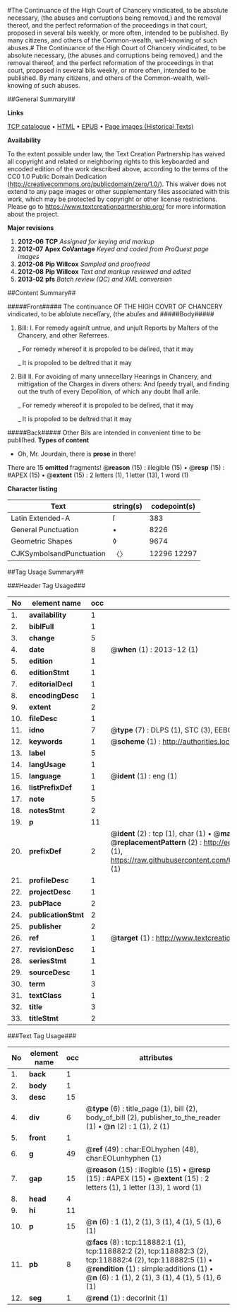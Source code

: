 #The Continuance of the High Court of Chancery vindicated, to be absolute necessary, (the abuses and corruptions being removed,) and the removal thereof, and the perfect reformation of the proceedings in that court, proposed in several bils weekly, or more often, intended to be published. By many citizens, and others of the Common-wealth, well-knowing of such abuses.#
The Continuance of the High Court of Chancery vindicated, to be absolute necessary, (the abuses and corruptions being removed,) and the removal thereof, and the perfect reformation of the proceedings in that court, proposed in several bils weekly, or more often, intended to be published. By many citizens, and others of the Common-wealth, well-knowing of such abuses.

##General Summary##

**Links**

[TCP catalogue](http://www.ota.ox.ac.uk/tcp/)  • 
[HTML](http://tei.it.ox.ac.uk/tcp/Texts-HTML/free/A80/A80381.html)  • 
[EPUB](http://tei.it.ox.ac.uk/tcp/Texts-EPUB/free/A80/A80381.epub) • 
[Page images (Historical Texts)](https://historicaltexts.jisc.ac.uk/eebo-99866605e)

**Availability**

To the extent possible under law, the Text Creation Partnership has waived all copyright and related or neighboring rights to this keyboarded and encoded edition of the work described above, according to the terms of the CC0 1.0 Public Domain Dedication (http://creativecommons.org/publicdomain/zero/1.0/). This waiver does not extend to any page images or other supplementary files associated with this work, which may be protected by copyright or other license restrictions. Please go to https://www.textcreationpartnership.org/ for more information about the project.

**Major revisions**

1. __2012-06__ __TCP__ *Assigned for keying and markup*
1. __2012-07__ __Apex CoVantage__ *Keyed and coded from ProQuest page images*
1. __2012-08__ __Pip Willcox__ *Sampled and proofread*
1. __2012-08__ __Pip Willcox__ *Text and markup reviewed and edited*
1. __2013-02__ __pfs__ *Batch review (QC) and XML conversion*

##Content Summary##

#####Front#####
The continuance OF THE HIGH COVRT OF CHANCERY vindicated, to be abſolute neceſſary, (the abuſes and 
#####Body#####

1. Bill: I. For remedy againſt untrue, and unjuſt Reports by Maſters of the Chancery, and other Referrees.

    _ For remedy whereof it is propoſed to be deſired, that it may

    _ It is propoſed to be deſtred that it may

1. Bill II. For avoiding of many unneceſſary Hearings in Chancery, and mittigation of the Charges in divers others: And ſpeedy tryall, and finding out the truth of every Depoſition, of which any doubt ſhall ariſe.

    _ For remedy whereof it is propoſed to be deſired, that it may

    _ It is propoſed to be deſtred that it may

#####Back#####
Other Bils are intended in convenient time to be publiſhed.
**Types of content**

  * Oh, Mr. Jourdain, there is **prose** in there!

There are 15 **omitted** fragments! 
 @__reason__ (15) : illegible (15)  •  @__resp__ (15) : #APEX (15)  •  @__extent__ (15) : 2 letters (1), 1 letter (13), 1 word (1)

**Character listing**


|Text|string(s)|codepoint(s)|
|---|---|---|
|Latin Extended-A|ſ|383|
|General Punctuation|•|8226|
|Geometric Shapes|◊|9674|
|CJKSymbolsandPunctuation|〈〉|12296 12297|

##Tag Usage Summary##

###Header Tag Usage###

|No|element name|occ|attributes|
|---|---|---|---|
|1.|__availability__|1||
|2.|__biblFull__|1||
|3.|__change__|5||
|4.|__date__|8| @__when__ (1) : 2013-12 (1)|
|5.|__edition__|1||
|6.|__editionStmt__|1||
|7.|__editorialDecl__|1||
|8.|__encodingDesc__|1||
|9.|__extent__|2||
|10.|__fileDesc__|1||
|11.|__idno__|7| @__type__ (7) : DLPS (1), STC (3), EEBO-CITATION (1), PROQUEST (1), VID (1)|
|12.|__keywords__|1| @__scheme__ (1) : http://authorities.loc.gov/ (1)|
|13.|__label__|5||
|14.|__langUsage__|1||
|15.|__language__|1| @__ident__ (1) : eng (1)|
|16.|__listPrefixDef__|1||
|17.|__note__|5||
|18.|__notesStmt__|2||
|19.|__p__|11||
|20.|__prefixDef__|2| @__ident__ (2) : tcp (1), char (1)  •  @__matchPattern__ (2) : ([0-9\-]+):([0-9IVX]+) (1), (.+) (1)  •  @__replacementPattern__ (2) : http://eebo.chadwyck.com/downloadtiff?vid=$1&page=$2 (1), https://raw.githubusercontent.com/textcreationpartnership/Texts/master/tcpchars.xml#$1 (1)|
|21.|__profileDesc__|1||
|22.|__projectDesc__|1||
|23.|__pubPlace__|2||
|24.|__publicationStmt__|2||
|25.|__publisher__|2||
|26.|__ref__|1| @__target__ (1) : http://www.textcreationpartnership.org/docs/. (1)|
|27.|__revisionDesc__|1||
|28.|__seriesStmt__|1||
|29.|__sourceDesc__|1||
|30.|__term__|3||
|31.|__textClass__|1||
|32.|__title__|3||
|33.|__titleStmt__|2||


###Text Tag Usage###

|No|element name|occ|attributes|
|---|---|---|---|
|1.|__back__|1||
|2.|__body__|1||
|3.|__desc__|15||
|4.|__div__|6| @__type__ (6) : title_page (1), bill (2), body_of_bill (2), publisher_to_the_reader (1)  •  @__n__ (2) : 1 (1), 2 (1)|
|5.|__front__|1||
|6.|__g__|49| @__ref__ (49) : char:EOLhyphen (48), char:EOLunhyphen (1)|
|7.|__gap__|15| @__reason__ (15) : illegible (15)  •  @__resp__ (15) : #APEX (15)  •  @__extent__ (15) : 2 letters (1), 1 letter (13), 1 word (1)|
|8.|__head__|4||
|9.|__hi__|11||
|10.|__p__|15| @__n__ (6) : 1 (1), 2 (1), 3 (1), 4 (1), 5 (1), 6 (1)|
|11.|__pb__|8| @__facs__ (8) : tcp:118882:1 (1), tcp:118882:2 (2), tcp:118882:3 (2), tcp:118882:4 (2), tcp:118882:5 (1)  •  @__rendition__ (1) : simple:additions (1)  •  @__n__ (6) : 1 (1), 2 (1), 3 (1), 4 (1), 5 (1), 6 (1)|
|12.|__seg__|1| @__rend__ (1) : decorInit (1)|
